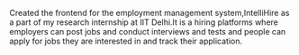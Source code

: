 Created the frontend for the employment management system,IntelliHire as a part of my research internship at IIT Delhi.It is a hiring platforms where employers can post jobs and conduct interviews and tests and people can apply for jobs they are interested in and track their application.
